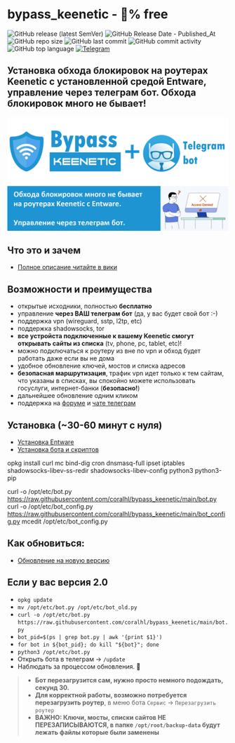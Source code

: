 # bypass_keenetic - 💯% free
![GitHub release (latest SemVer)](https://img.shields.io/github/v/release/coralhl/bypass_keenetic)
![GitHub Release Date - Published_At](https://img.shields.io/github/release-date/coralhl/bypass_keenetic)
![GitHub repo size](https://img.shields.io/github/repo-size/coralhl/bypass_keenetic)
![GitHub last commit](https://img.shields.io/github/last-commit/coralhl/bypass_keenetic)
![GitHub commit activity](https://img.shields.io/github/commit-activity/y/coralhl/bypass_keenetic)
![GitHub top language](https://img.shields.io/github/languages/top/coralhl/bypass_keenetic)
<a href="https://t.me/bypass_keenetic">![Telegram](https://img.shields.io/badge/bypass_keenetic--black?style=social&logo=telegram&logoColor=blue)</a>

## Установка обхода блокировок на роутерах Keenetic с установленной средой Entware, управление через телеграм бот. Обхода блокировок много не бывает! 

![](bypass_keenetic.jpg)

## Что это и зачем
- [Полное описание читайте в вики](https://github.com/coralhl/bypass_keenetic/wiki)

## Возможности и преимущества
- открытые исходники, полностью **бесплатно**
- управление **через ВАШ телеграм бот** (да, у вас будет свой бот :-)
- поддержка vpn (wireguard, sstp, l2tp, etc)
- поддержка shadowsocks, tor
- **все устройста подключенные к вашему Keenetic смогут открывать сайты из списка** (tv, phone, pc, tablet, etc)!
- можно подключаться к роутеру из вне по vpn и обход будет работать даже если вы не дома
- удобное обновление ключей, мостов и списка адресов
- **безопасная маршрутизация**, трафик vpn идет только к тем сайтам, что указаны в списках, вы спокойно можете использовать госуслуги, интернет-банки (**безопасно!**)
- дальнейшее обновление одним кликом
- поддержка на [форуме](https://forum.keenetic.com/topic/14672-%D0%BE%D0%B1%D1%85%D0%BE%D0%B4%D0%B0-%D0%B1%D0%BB%D0%BE%D0%BA%D0%B8%D1%80%D0%BE%D0%B2%D0%BE%D0%BA-%D0%BC%D0%BD%D0%BE%D0%B3%D0%BE-%D0%BD%D0%B5-%D0%B1%D1%8B%D0%B2%D0%B0%D0%B5%D1%82) и [чате телеграм](https://t.me/bypass_keenetic)

## Установка (~30-60 минут с нуля)
- [Установка Entware](https://github.com/coralhl/bypass_keenetic/wiki/Install-Entware-and-Preparation)
- [Установка бота и скриптов](https://github.com/coralhl/bypass_keenetic/wiki/Install-bot-and-scripts)

opkg install curl mc bind-dig cron dnsmasq-full ipset iptables shadowsocks-libev-ss-redir shadowsocks-libev-config python3 python3-pip

curl -o /opt/etc/bot.py https://raw.githubusercontent.com/coralhl/bypass_keenetic/main/bot.py
curl -o /opt/etc/bot_config.py https://raw.githubusercontent.com/coralhl/bypass_keenetic/main/bot_config.py
mcedit /opt/etc/bot_config.py

## Как обновиться:
- [Обновление на новую версию](https://github.com/coralhl/bypass_keenetic/wiki/Update-bot-and-scripts)

## Если у вас версия 2.0
* `opkg update`
* `mv /opt/etc/bot.py /opt/etc/bot_old.py`
* `curl -o /opt/etc/bot.py https://raw.githubusercontent.com/coralhl/bypass_keenetic/main/bot.py`
* `bot_pid=$(ps | grep bot.py | awk '{print $1}')`
* `for bot in ${bot_pid}; do kill "${bot}"; done`
* `python3 /opt/etc/bot.py`
* Открыть бота в телеграм -> `/update`
* Наблюдать за процессом обновления. 🔭

> * **Бот перезагрузится сам, нужно просто немного подождать, секунд 30.**
> * **Для корректной работы, возможно потребуется перезагрузить роутер**, в меню бота `Сервис` -> `Перезагрузить роутер`
> * **ВАЖНО: Ключи, мосты, списки сайтов НЕ ПЕРЕЗАПИСЫВАЮТСЯ, в папке `/opt/root/backup-data` будут лежать файлы которые были заменены**

<!--
Полное описание:
https://habr.com/ru/post/669314/
-->
